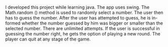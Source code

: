 I developed this project while learning java. The app uses swing. The Math.random () method is used to randomly select a number. The user then has to guess the number. After the user has attempted to guess, he is in-formed whether the number guessed by him was bigger or smaller than the selected number. There are unlimited attempts. If the user is successful in guessing the number right, he gets the option of playing a new round. The player can quit at any stage of the game.
